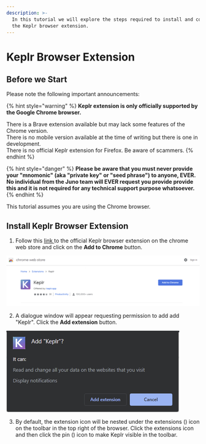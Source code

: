 ```yaml
---
description: >-
  In this tutorial we will explore the steps required to install and configure
  the Keplr browser extension.
---
```


# Keplr Browser Extension

## Before we Start

Please note the following important announcements:

{% hint style="warning" %}
**Keplr extension is only officially supported by the Google Chrome browser.**

There is a Brave extension available but may lack some features of the Chrome version.   
There is no mobile version available at the time of writing but there is one in development.   
There is no official Keplr extension for Firefox. Be aware of scammers.
{% endhint %}

{% hint style="danger" %}
**Please be aware that you must never provide your "mnomonic" \(aka "private key" or "seed phrase"\) to anyone, EVER. No individual from the Juno team will EVER request you provide provide this and it is not required for any technical support purpose whatsoever.**
{% endhint %}

This tutorial assumes you are using the Chrome browser.

## **Install Keplr Browser Extension**

1. Follow this [link ](https://chrome.google.com/webstore/detail/keplr/dmkamcknogkgcdfhhbddcghachkejeap?hl=en)to the official Keplr browser extension on the chrome web store and click on the **Add to Chrome** button.

![](../.gitbook/assets/image%20%281%29.png)

2. A dialogue window will appear requesting permission to add add "Keplr". Click the **Add extension** button.

![](../.gitbook/assets/image.png)

3. By default, the extension icon will be nested under the extensions \(\) icon on the toolbar in the top right of the browser. Click the extensions icon and then click the pin \(\) icon to make Keplr visible in the toolbar.

